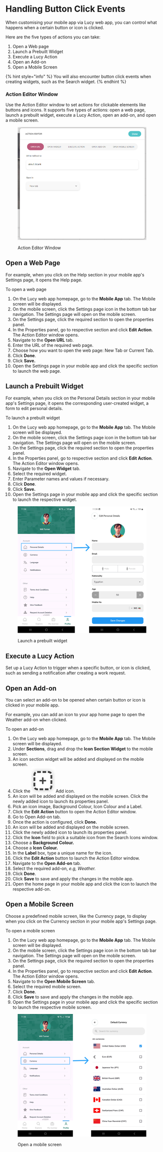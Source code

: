 # Handling Button Click Events

When customising your mobile app via Lucy web app, you can control what happens when a certain button or icon is clicked.

Here are the five types of actions you can take:

1. Open a Web page
2. Launch a Prebuilt Widget
3. Execute a Lucy Action
4. Open an Add-on
5. Open a Mobile Screen

{% hint style="info" %}
You will also encounter button click events when creating widgets, such as the Search widget.
{% endhint %}

### Action Editor Window

Use the Action Editor window to set actions for clickable elements like buttons and icons. It supports five types of actions: open a web page, launch a prebuilt widget, execute a Lucy Action, open an add-on, and open a mobile screen.

<figure><img src="../../.gitbook/assets/Action Editor Window.png" alt="" width="563"><figcaption><p>Action Editor Window</p></figcaption></figure>



## Open a Web Page

For example, when you click on the Help section in your mobile app's Settings page, it opens the Help page.&#x20;

To open a web page

1. On the Lucy web app homepage, go to the **Mobile App** tab. The Mobile screen will be displayed.
2. On the mobile screen, click the Settings page icon in the bottom tab bar navigation. The Settings page will open on the mobile screen.
3. On the Settings page, click the required section to open the properties panel.
4. In the Properties panel, go to respective section and click **Edit Action**. The Action Editor window opens.
5. Navigate to the **Open URL** tab.
6. Enter the URL of the required web page.
7. Choose how you want to open the web page: New Tab or Current Tab.
8. Click **Done**.
9. Click **Save.**
10. Open the Settings page in your mobile app and click the specific section to launch the web page.

## Launch a Prebuilt Widget

For example, when you click on the Personal Details section in your mobile app's Settings page, it opens the corresponding user-created widget, a form to edit personal details.

To launch a prebuilt widget

1. On the Lucy web app homepage, go to the **Mobile App** tab. The Mobile screen will be displayed.
2. On the mobile screen, click the Settings page icon in the bottom tab bar navigation. The Settings page will open on the mobile screen.
3. On the Settings page, click the required section to open the properties panel.
4. In the Properties panel, go to respective section and click **Edit Action**. The Action Editor window opens.
5. Navigate to the **Open Widget** tab.
6. Select the required widget.
7. Enter Parameter names and values if necessary.
8. Click **Done**.
9. Click **Save.**
10. Open the Settings page in your mobile app and click the specific section to launch the respective widget.

<figure><img src="../../.gitbook/assets/Launch a Prebuilt Widget_1.png" alt=""><figcaption><p>Launch a prebuilt widget</p></figcaption></figure>

## Execute a Lucy Action

Set up a Lucy Action to trigger when a specific button, or icon is clicked, such as sending a notification after creating a work request.

## Open an Add-on

You can select an add-on to be opened when certain button or icon is clicked in your mobile app.

For example, you can add an icon to your app home page to open the Weather add-on when clicked.

To open an add-on

1. On the Lucy web app homepage, go to the **Mobile App** tab. The Mobile screen will be displayed.
2. Under **Sections**, drag and drop the **Icon Section Widget** to the mobile screen.
3. An icon section widget will be added and displayed on the mobile screen.
4. Click the ![](<../../.gitbook/assets/Add icon (1).png>)Add icon.
5. An icon will be added and displayed on the mobile screen. Click the newly added icon to launch its properties panel.
6. Pick an icon image, Background Colour, Icon Colour and a Label.
7. Click the **Edit Action** button to open the Action Editor window.
8. Go to Open Add-on tab.
9. Once the action is configured, click **Done.**
10. An icon will be added and displayed on the mobile screen.
11. Click the newly added icon to launch its properties panel.
12. Click the **Icon** field to pick a suitable icon from the Search Icons window.
13. Choose a **Background Colour.**
14. Choose a **Icon Colour.**
15. In the **Label** box, type a unique name for the icon.
16. Click the **Edit Action** button to launch the Action Editor window.
17. Navigate to the **Open Add-on** tab.
18. Select the required add-on, _e.g, Weather._
19. Click **Done**.
20. Click **Save** to save and apply the changes in the mobile app.
21. Open the home page in your mobile app and click the icon to launch the respective add-on.

## Open a Mobile Screen

Choose a predefined mobile screen, like the Currency page, to display when you click on the Currency section in your mobile app's Settings page.

To open a mobile screen

1. On the Lucy web app homepage, go to the **Mobile App** tab. The Mobile screen will be displayed.
2. On the mobile screen, click the Settings page icon in the bottom tab bar navigation. The Settings page will open on the mobile screen.
3. On the Settings page, click the required section to open the properties panel.
4. In the Properties panel, go to respective section and click **Edit Action**. The Action Editor window opens.
5. Navigate to the **Open Mobile Screen** tab.
6. Select the required mobile screen.
7. Click **Done**.
8. Click **Save** to save and apply the changes in the mobile app.
9. Open the Settings page in your mobile app and click the specific section to launch the respective mobile screen.

<figure><img src="../../.gitbook/assets/Launch a Mobile screen_1.png" alt=""><figcaption><p>Open a mobile screen</p></figcaption></figure>
